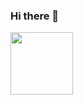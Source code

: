 ### Hi there 👋

<a href="https://scontent.fstv8-1.fna.fbcdn.net/v/t39.30808-6/307568479_214497340907119_6693499291142844035_n.jpg?_nc_cat=108&ccb=1-7&_nc_sid=e3f864&_nc_ohc=ss-02HK0dNsAX_nPrpo&_nc_ht=scontent.fstv8-1.fna&oh=00_AT82hG-Aij2bOcFV78ypb55YZv9Hvd7IW6izHywhSskV-Q&oe=634D77E8" target="blank"><img align="center" src="URL_TO_YOUR_IMAGE" height="100" /></a>

<!--
**SapanPatibandha/SapanPatibandha** is a ✨ _special_ ✨ repository because its `README.md` (this file) appears on your GitHub profile.

Here are some ideas to get you started:

- 🔭 I’m currently working on ...
- 🌱 I’m currently learning ...
- 👯 I’m looking to collaborate on ...
- 🤔 I’m looking for help with ...
- 💬 Ask me about ...
- 📫 How to reach me: ...
- 😄 Pronouns: ...
- ⚡ Fun fact: ...
-->
